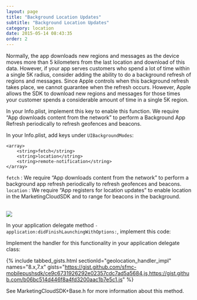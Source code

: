 ```yaml
---
layout: page
title: "Background Location Updates"
subtitle: "Background Location Updates"
category: location
date: 2015-05-14 08:43:35
order: 2
---
```


Normally, the app downloads new regions and messages as the device moves more than 5 kilometers from the last location and download of this data. However, if your app serves customers who spend a lot of time within a single 5K radius, consider adding the ability to do a background refresh of regions and messages. Since Apple controls when this background refresh takes place, we cannot guarantee when the refresh occurs. However, Apple allows the SDK to download new regions and messages for those times your customer spends a considerable amount of time in a single 5K region.

In your Info.plist, implement this key to enable this function. We require “App downloads content from the network” to perform a Background App Refresh periodically to refresh geofences and beacons.

In your Info.plist, add keys under `UIBackgroundModes`:

```
<array>
	<string>fetch</string>
	<string>location</string>
	<string>remote-notification</string>
</array>
```

`fetch` : We require “App downloads content from the network” to perform a background app refresh periodically to refresh geofences and beacons.
`location` : We require “App registers for location updates” to enable location in the MarketingCloudSDK and to range for beacons in the background.


<br/>
<img class="img-responsive" src="{{ site.baseurl }}/assets/background_modes_plist_entry.png" /><br/>

In your application delegate method `-application:didFinishLaunchingWithOptions:`, implement this code:

<script src="https://gist.github.com/afaa7fda97d7a03bbe7e05eb6efb49de.js"></script>

Implement the handler for this functionality in your application delegate class:

{% include tabbed_gists.html sectionId="geolocation_handler_impl" names="8.x,7.x" gists="https://gist.github.com/sfmc-mobilepushsdk/ce9c6731926292e02357cdc7ad5a5684.js,https://gist.github.com/b06bc514d446f8a4fd3200aac1b7e5c1.js" %}

See MarketingCloudSDK+Base.h for more information about this method.
